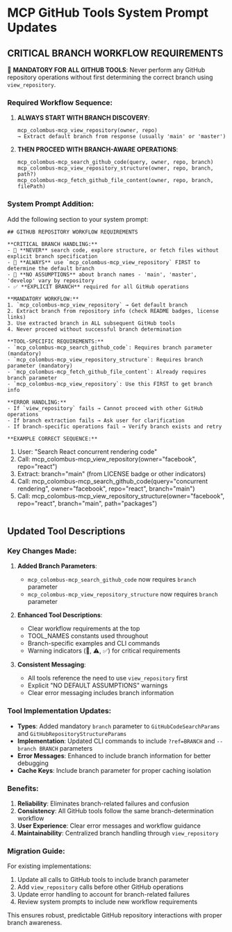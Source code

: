 # MCP GitHub Tools System Prompt Updates

## **CRITICAL BRANCH WORKFLOW REQUIREMENTS** 

🔴 **MANDATORY FOR ALL GITHUB TOOLS**: Never perform any GitHub repository operations without first determining the correct branch using `view_repository`.

### **Required Workflow Sequence:**

1. **ALWAYS START WITH BRANCH DISCOVERY**:
   ```
   mcp_colombus-mcp_view_repository(owner, repo) 
   → Extract default branch from response (usually 'main' or 'master')
   ```

2. **THEN PROCEED WITH BRANCH-AWARE OPERATIONS**:
   ```
   mcp_colombus-mcp_search_github_code(query, owner, repo, branch)
   mcp_colombus-mcp_view_repository_structure(owner, repo, branch, path?)
   mcp_colombus-mcp_fetch_github_file_content(owner, repo, branch, filePath)
   ```

### **System Prompt Addition:**

Add the following section to your system prompt:

```
## GITHUB REPOSITORY WORKFLOW REQUIREMENTS

**CRITICAL BRANCH HANDLING:**
- 🔴 **NEVER** search code, explore structure, or fetch files without explicit branch specification
- 🔴 **ALWAYS** use `mcp_colombus-mcp_view_repository` FIRST to determine the default branch
- 🔴 **NO ASSUMPTIONS** about branch names - 'main', 'master', 'develop' vary by repository
- ✅ **EXPLICIT BRANCH** required for all GitHub operations

**MANDATORY WORKFLOW:**
1. `mcp_colombus-mcp_view_repository` → Get default branch
2. Extract branch from repository info (check README badges, license links)
3. Use extracted branch in ALL subsequent GitHub tools
4. Never proceed without successful branch determination

**TOOL-SPECIFIC REQUIREMENTS:**
- `mcp_colombus-mcp_search_github_code`: Requires branch parameter (mandatory)
- `mcp_colombus-mcp_view_repository_structure`: Requires branch parameter (mandatory)  
- `mcp_colombus-mcp_fetch_github_file_content`: Already requires branch parameter
- `mcp_colombus-mcp_view_repository`: Use this FIRST to get branch info

**ERROR HANDLING:**
- If `view_repository` fails → Cannot proceed with other GitHub operations
- If branch extraction fails → Ask user for clarification
- If branch-specific operations fail → Verify branch exists and retry

**EXAMPLE CORRECT SEQUENCE:**
```
1. User: "Search React concurrent rendering code"
2. Call: mcp_colombus-mcp_view_repository(owner="facebook", repo="react")
3. Extract: branch="main" (from LICENSE badge or other indicators)
4. Call: mcp_colombus-mcp_search_github_code(query="concurrent rendering", owner="facebook", repo="react", branch="main")
5. Call: mcp_colombus-mcp_view_repository_structure(owner="facebook", repo="react", branch="main", path="packages")
```
```

## **Updated Tool Descriptions**

### Key Changes Made:

1. **Added Branch Parameters**: 
   - `mcp_colombus-mcp_search_github_code` now requires `branch` parameter
   - `mcp_colombus-mcp_view_repository_structure` now requires `branch` parameter

2. **Enhanced Tool Descriptions**:
   - Clear workflow requirements at the top
   - TOOL_NAMES constants used throughout  
   - Branch-specific examples and CLI commands
   - Warning indicators (🔴, ⚠️, ✅) for critical requirements

3. **Consistent Messaging**:
   - All tools reference the need to use `view_repository` first
   - Explicit "NO DEFAULT ASSUMPTIONS" warnings
   - Clear error messaging includes branch information

### **Tool Implementation Updates:**

- **Types**: Added mandatory `branch` parameter to `GitHubCodeSearchParams` and `GitHubRepositoryStructureParams`
- **Implementation**: Updated CLI commands to include `?ref=BRANCH` and `--branch BRANCH` parameters
- **Error Messages**: Enhanced to include branch information for better debugging
- **Cache Keys**: Include branch parameter for proper caching isolation

### **Benefits:**

1. **Reliability**: Eliminates branch-related failures and confusion
2. **Consistency**: All GitHub tools follow the same branch-determination workflow  
3. **User Experience**: Clear error messages and workflow guidance
4. **Maintainability**: Centralized branch handling through `view_repository`

### **Migration Guide:**

For existing implementations:
1. Update all calls to GitHub tools to include branch parameter
2. Add `view_repository` calls before other GitHub operations
3. Update error handling to account for branch-related failures
4. Review system prompts to include new workflow requirements

This ensures robust, predictable GitHub repository interactions with proper branch awareness. 